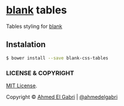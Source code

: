 # [blank](https://github.com/ahmedelgabri/blank) tables

Tables styling for [blank](https://github.com/ahmedelgabri/blank)

## Instalation

```sh
$ bower install --save blank-css-tables
```


### LICENSE & COPYRIGHT
[MIT License](http://opensource.org/licenses/MIT).

Copyright © [Ahmed El Gabri](http://gabri.me) | [@ahmedelgabri](http://twitter.comahmedelgabri)
